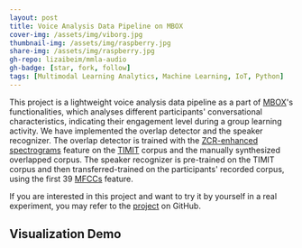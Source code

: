 ```yaml
---
layout: post
title: Voice Analysis Data Pipeline on MBOX
cover-img: /assets/img/viborg.jpg
thumbnail-img: /assets/img/raspberry.jpg
share-img: /assets/img/raspberry.jpg
gh-repo: lizaibeim/mmla-audio
gh-badge: [star, fork, follow]
tags: [Multimodal Learning Analytics, Machine Learning, IoT, Python]
---
```


This project is a lightweight voice analysis data pipeline as a part of [MBOX](https://ieeexplore.ieee.org/document/9499820)'s functionalities, which analyses different participants' conversational characteristics, indicating their engagement level during a group learning activity. We have implemented the overlap detector and the speaker recognizer. The overlap detector is trained with the [ZCR-enhanced spectrograms](https://user-images.githubusercontent.com/38242437/184141406-f36655c0-8e0f-45f3-bd58-289c1fafadb9.png) feature on the [TIMIT](https://catalog.ldc.upenn.edu/LDC93s1) corpus and the manually synthesized overlapped corpus. The speaker recognizer is pre-trained on the TIMIT corpus and then transferred-trained on the participants' recorded corpus, using the first 39 [MFCCs](https://en.wikipedia.org/wiki/Mel-frequency_cepstrum) feature.

If you are interested in this project and want to try it by yourself in a real experiment, you may refer to the [project](https://github.com/lizaibeim/mmla-audio) on GitHub.

## Visualization Demo
<head>
    <meta charset="UTF-8">
    <title>Awesome-pyecharts</title>
            <script type="text/javascript" src="https://assets.pyecharts.org/assets/echarts.min.js"></script>  
</head>
<body>
    <style>.box {  }; </style>
    <div align="left" class="box">
                <div align="left" id="b8d0bfa257454f2db71368dcbc3f7dfa" class="chart-container" style="width:300px; height:200px;"></div>
    <script>
        var chart_b8d0bfa257454f2db71368dcbc3f7dfa = echarts.init(
            document.getElementById('b8d0bfa257454f2db71368dcbc3f7dfa'), 'white', {renderer: 'canvas'});
        var option_b8d0bfa257454f2db71368dcbc3f7dfa = {
    "animation": true,
    "animationThreshold": 2000,
    "animationDuration": 1000,
    "animationEasing": "cubicOut",
    "animationDelay": 0,
    "animationDurationUpdate": 300,
    "animationEasingUpdate": "cubicOut",
    "animationDelayUpdate": 0,
    "color": [
        "#c23531",
        "#2f4554",
        "#61a0a8",
        "#d48265",
        "#749f83",
        "#ca8622",
        "#bda29a",
        "#6e7074",
        "#546570",
        "#c4ccd3",
        "#f05b72",
        "#ef5b9c",
        "#f47920",
        "#905a3d",
        "#fab27b",
        "#2a5caa",
        "#444693",
        "#726930",
        "#b2d235",
        "#6d8346",
        "#ac6767",
        "#1d953f",
        "#6950a1",
        "#918597"
    ],
    "series": [
        {
            "type": "bar",
            "name": "silent",
            "legendHoverLink": true,
            "data": [
                1,
                0,
                0,
                0,
                0,
                0,
                0,
                0,
                0,
                0,
                0,
                0,
                0,
                0,
                0,
                0,
                0,
                0,
                0,
                0,
                0,
                0,
                0,
                0,
                0,
                0,
                0,
                0,
                0,
                0,
                0,
                0,
                0,
                0,
                0,
                0,
                0,
                0,
                0,
                0,
                0,
                0,
                0,
                0,
                0,
                0,
                0,
                0,
                0,
                0,
                0,
                0,
                0,
                0,
                0,
                0,
                0,
                0,
                0,
                0,
                0,
                0,
                0,
                0,
                0,
                0,
                0,
                0,
                0,
                0,
                0,
                0,
                0,
                0,
                0,
                0,
                0,
                0,
                0,
                0,
                0,
                0,
                0,
                0,
                0,
                0,
                0,
                0,
                1,
                0,
                0,
                0,
                0,
                0,
                0,
                0,
                0,
                0,
                0,
                0,
                0,
                0,
                0,
                1,
                0,
                0,
                0,
                0,
                0,
                0,
                0,
                0,
                0,
                0,
                0,
                0,
                0,
                0,
                0,
                0,
                0,
                0,
                0,
                0,
                0,
                0,
                0,
                0,
                0,
                0,
                0,
                0,
                0,
                0,
                0,
                0,
                0,
                0,
                0,
                0,
                0,
                0,
                0,
                0,
                0,
                0,
                0,
                0,
                0,
                0,
                0,
                0,
                0,
                0,
                0,
                0,
                1,
                1,
                0,
                0,
                0,
                0,
                0,
                0,
                0,
                0,
                0,
                0,
                0,
                0,
                0,
                0,
                0,
                0,
                0,
                0,
                0,
                0,
                0,
                0,
                0,
                0,
                0,
                0,
                0,
                0,
                0,
                0,
                0,
                1,
                1,
                0,
                0,
                1,
                0,
                0,
                0,
                0,
                0,
                0,
                0,
                0,
                0,
                0,
                0,
                0,
                0,
                0,
                0,
                0,
                0,
                0,
                0,
                0,
                0,
                0,
                0,
                0,
                0,
                0,
                0,
                0,
                0,
                0,
                0,
                0,
                0,
                0,
                0,
                0,
                0,
                0,
                0,
                0,
                0,
                0,
                0,
                0,
                0,
                0,
                0,
                0,
                0,
                0,
                0,
                0,
                0,
                0,
                0,
                0,
                0,
                0,
                0,
                0,
                0,
                0,
                0
            ],
            "showBackground": false,
            "barMinHeight": 0,
            "barCategoryGap": 0,
            "barGap": "30%",
            "large": false,
            "largeThreshold": 400,
            "seriesLayoutBy": "column",
            "datasetIndex": 0,
            "clip": true,
            "zlevel": 0,
            "z": 2,
            "label": {
                "show": false,
                "position": "top",
                "margin": 8
            },
            "itemStyle": {
                "color": "#c23531"
            }
        },
        {
            "type": "bar",
            "name": "eric",
            "legendHoverLink": true,
            "data": [
                null,
                1,
                1,
                0,
                0,
                0,
                0,
                0,
                0,
                0,
                0,
                0,
                0,
                0,
                0,
                0,
                0,
                0,
                1,
                1,
                1,
                1,
                1,
                1,
                0,
                0,
                0,
                0,
                0,
                0,
                0,
                0,
                0,
                0,
                0,
                0,
                0,
                0,
                0,
                0,
                1,
                1,
                0,
                1,
                0,
                1,
                0,
                0,
                0,
                0,
                0,
                0,
                0,
                0,
                0,
                0,
                0,
                0,
                0,
                0,
                0,
                0,
                0,
                0,
                0,
                0,
                0,
                0,
                0,
                0,
                0,
                0,
                0,
                0,
                0,
                0,
                0,
                0,
                0,
                0,
                0,
                0,
                0,
                0,
                0,
                0,
                0,
                0,
                0,
                0,
                0,
                0,
                0,
                0,
                0,
                0,
                0,
                0,
                0,
                0,
                0,
                0,
                0,
                0,
                0,
                0,
                0,
                0,
                1,
                1,
                1,
                0,
                0,
                0,
                0,
                0,
                0,
                0,
                1,
                1,
                1,
                0,
                0,
                0,
                0,
                1,
                0,
                1,
                0,
                0,
                0,
                0,
                0,
                0,
                0,
                0,
                0,
                0,
                0,
                0,
                0,
                0,
                0,
                1,
                0,
                0,
                0,
                0,
                0,
                0,
                0,
                0,
                0,
                0,
                0,
                0,
                0,
                0,
                0,
                0,
                0,
                0,
                0,
                0,
                0,
                0,
                0,
                0,
                0,
                0,
                0,
                0,
                0,
                0,
                0,
                0,
                1,
                0,
                0,
                0,
                0,
                0,
                0,
                0,
                0,
                0,
                0,
                0,
                0,
                0,
                0,
                0,
                0,
                0,
                0,
                0,
                0,
                0,
                0,
                0,
                0,
                0,
                0,
                0,
                0,
                0,
                0,
                0,
                0,
                0,
                0,
                0,
                0,
                0,
                0,
                0,
                0,
                0,
                0,
                0,
                0,
                0,
                0,
                0,
                0,
                1,
                1,
                0,
                1,
                0,
                0,
                0,
                0,
                0,
                0,
                0,
                0,
                0,
                0,
                0,
                0,
                0,
                0,
                0,
                0,
                0,
                0,
                0,
                0,
                0,
                0,
                0,
                0,
                0,
                1,
                0,
                1
            ],
            "showBackground": false,
            "barMinHeight": 0,
            "barCategoryGap": 0,
            "barGap": "30%",
            "large": false,
            "largeThreshold": 400,
            "seriesLayoutBy": "column",
            "datasetIndex": 0,
            "clip": true,
            "zlevel": 0,
            "z": 2,
            "label": {
                "show": false,
                "position": "top",
                "margin": 8
            },
            "itemStyle": {
                "color": "#2f4554"
            }
        },
        {
            "type": "bar",
            "name": "daniel",
            "legendHoverLink": true,
            "data": [
                null,
                null,
                null,
                1,
                1,
                0,
                0,
                0,
                0,
                0,
                1,
                1,
                1,
                0,
                0,
                0,
                0,
                0,
                0,
                0,
                0,
                0,
                0,
                0,
                1,
                1,
                1,
                1,
                1,
                1,
                1,
                0,
                1,
                0,
                0,
                1,
                1,
                0,
                0,
                0,
                0,
                0,
                0,
                0,
                1,
                0,
                0,
                1,
                1,
                0,
                1,
                0,
                0,
                0,
                0,
                0,
                0,
                0,
                0,
                1,
                0,
                0,
                0,
                0,
                1,
                1,
                1,
                1,
                1,
                1,
                1,
                1,
                0,
                1,
                0,
                0,
                0,
                0,
                0,
                1,
                0,
                0,
                0,
                0,
                1,
                0,
                1,
                0,
                0,
                1,
                0,
                1,
                1,
                1,
                0,
                0,
                0,
                0,
                0,
                0,
                0,
                0,
                0,
                0,
                0,
                1,
                0,
                0,
                0,
                0,
                0,
                1,
                0,
                1,
                0,
                1,
                0,
                0,
                0,
                0,
                0,
                1,
                1,
                1,
                0,
                0,
                0,
                0,
                1,
                1,
                1,
                1,
                0,
                0,
                1,
                0,
                0,
                0,
                0,
                0,
                1,
                0,
                0,
                0,
                1,
                0,
                1,
                1,
                0,
                1,
                1,
                0,
                0,
                0,
                1,
                0,
                0,
                0,
                0,
                0,
                1,
                0,
                0,
                1,
                1,
                1,
                1,
                1,
                0,
                0,
                1,
                1,
                1,
                1,
                1,
                0,
                0,
                1,
                1,
                1,
                1,
                1,
                0,
                0,
                0,
                1,
                0,
                0,
                0,
                0,
                0,
                0,
                0,
                0,
                0,
                1,
                0,
                1,
                1,
                1,
                1,
                0,
                0,
                0,
                0,
                0,
                1,
                1,
                1,
                0,
                0,
                0,
                1,
                1,
                0,
                1,
                1,
                1,
                1,
                1,
                0,
                1,
                0,
                0,
                0,
                0,
                0,
                0,
                0,
                1,
                0,
                0,
                0,
                0,
                0,
                0,
                0,
                1,
                0,
                0,
                0,
                1,
                1,
                0,
                0,
                0,
                0,
                0,
                1,
                1,
                0,
                0,
                0,
                1,
                0,
                0,
                0
            ],
            "showBackground": false,
            "barMinHeight": 0,
            "barCategoryGap": 0,
            "barGap": "30%",
            "large": false,
            "largeThreshold": 400,
            "seriesLayoutBy": "column",
            "datasetIndex": 0,
            "clip": true,
            "zlevel": 0,
            "z": 2,
            "label": {
                "show": false,
                "position": "top",
                "margin": 8
            },
            "itemStyle": {
                "color": "#61a0a8"
            }
        },
        {
            "type": "bar",
            "name": "sergio",
            "legendHoverLink": true,
            "data": [
                null,
                null,
                null,
                null,
                null,
                1,
                1,
                1,
                1,
                1,
                0,
                0,
                0,
                1,
                1,
                1,
                1,
                1,
                0,
                0,
                0,
                0,
                0,
                0,
                0,
                0,
                0,
                0,
                0,
                0,
                0,
                1,
                0,
                1,
                1,
                0,
                0,
                1,
                1,
                1,
                0,
                0,
                1,
                0,
                0,
                0,
                1,
                0,
                0,
                1,
                0,
                1,
                1,
                1,
                1,
                1,
                1,
                1,
                1,
                0,
                1,
                1,
                1,
                1,
                0,
                0,
                0,
                0,
                0,
                0,
                0,
                0,
                1,
                0,
                1,
                1,
                1,
                1,
                1,
                0,
                1,
                1,
                1,
                1,
                0,
                1,
                0,
                1,
                0,
                0,
                1,
                0,
                0,
                0,
                1,
                1,
                1,
                1,
                1,
                1,
                1,
                1,
                1,
                0,
                1,
                0,
                1,
                1,
                0,
                0,
                0,
                0,
                1,
                0,
                1,
                0,
                1,
                1,
                0,
                0,
                0,
                0,
                0,
                0,
                1,
                0,
                1,
                0,
                0,
                0,
                0,
                0,
                1,
                1,
                0,
                1,
                1,
                1,
                1,
                1,
                0,
                1,
                1,
                0,
                0,
                1,
                0,
                0,
                1,
                0,
                0,
                1,
                1,
                1,
                0,
                1,
                0,
                0,
                1,
                1,
                0,
                1,
                1,
                0,
                0,
                0,
                0,
                0,
                1,
                1,
                0,
                0,
                0,
                0,
                0,
                1,
                0,
                0,
                0,
                0,
                0,
                0,
                1,
                1,
                1,
                0,
                1,
                1,
                1,
                0,
                0,
                1,
                1,
                0,
                1,
                0,
                1,
                0,
                0,
                0,
                0,
                1,
                1,
                1,
                1,
                1,
                0,
                0,
                0,
                1,
                1,
                1,
                0,
                0,
                1,
                0,
                0,
                0,
                0,
                0,
                1,
                0,
                1,
                1,
                1,
                0,
                0,
                1,
                0,
                0,
                1,
                1,
                1,
                1,
                1,
                1,
                1,
                0,
                1,
                1,
                1,
                0,
                0,
                1,
                1,
                1,
                1,
                1,
                0,
                0,
                1,
                1,
                1,
                0,
                0,
                1,
                0
            ],
            "showBackground": false,
            "barMinHeight": 0,
            "barCategoryGap": 0,
            "barGap": "30%",
            "large": false,
            "largeThreshold": 400,
            "seriesLayoutBy": "column",
            "datasetIndex": 0,
            "clip": true,
            "zlevel": 0,
            "z": 2,
            "label": {
                "show": false,
                "position": "top",
                "margin": 8
            },
            "itemStyle": {
                "color": "#d48265"
            }
        }
    ],
    "legend": [
        {
            "data": [
                "silent",
                "eric",
                "daniel",
                "sergio"
            ],
            "selected": {
                "silent": true,
                "eric": true,
                "daniel": true,
                "sergio": true
            },
            "show": true,
            "top": "13%",
            "padding": 5,
            "itemGap": 10,
            "itemWidth": 25,
            "itemHeight": 14
        }
    ],
    "tooltip": {
        "show": true,
        "trigger": "axis",
        "triggerOn": "mousemove|click",
        "axisPointer": {
            "type": "cross"
        },
        "showContent": true,
        "alwaysShowContent": false,
        "showDelay": 0,
        "hideDelay": 100,
        "textStyle": {
            "fontSize": 14
        },
        "borderWidth": 0,
        "padding": 5
    },
    "xAxis": [
        {
            "name": "time",
            "show": true,
            "scale": false,
            "nameLocation": "end",
            "nameGap": 15,
            "gridIndex": 0,
            "inverse": false,
            "offset": 0,
            "splitNumber": 5,
            "boundaryGap": false,
            "minInterval": 0,
            "splitLine": {
                "show": false,
                "lineStyle": {
                    "show": true,
                    "width": 1,
                    "opacity": 1,
                    "curveness": 0,
                    "type": "solid"
                }
            },
            "data": [
                "0:00:00",
                "0:00:03",
                "0:00:06",
                "0:00:08",
                "0:00:11",
                "0:00:13",
                "0:00:16",
                "0:00:18",
                "0:00:21",
                "0:00:23",
                "0:00:26",
                "0:00:29",
                "0:00:31",
                "0:00:34",
                "0:00:36",
                "0:00:39",
                "0:00:41",
                "0:00:44",
                "0:00:47",
                "0:00:49",
                "0:00:52",
                "0:00:54",
                "0:00:57",
                "0:00:59",
                "0:01:02",
                "0:01:04",
                "0:01:07",
                "0:01:10",
                "0:01:12",
                "0:01:15",
                "0:01:17",
                "0:01:20",
                "0:01:22",
                "0:01:25",
                "0:01:27",
                "0:01:30",
                "0:01:33",
                "0:01:35",
                "0:01:38",
                "0:01:40",
                "0:01:43",
                "0:01:45",
                "0:01:48",
                "0:01:51",
                "0:01:53",
                "0:01:56",
                "0:01:58",
                "0:02:01",
                "0:02:03",
                "0:02:06",
                "0:02:08",
                "0:02:11",
                "0:02:14",
                "0:02:16",
                "0:02:19",
                "0:02:21",
                "0:02:24",
                "0:02:26",
                "0:02:29",
                "0:02:31",
                "0:02:34",
                "0:02:37",
                "0:02:39",
                "0:02:42",
                "0:02:44",
                "0:02:47",
                "0:02:49",
                "0:02:52",
                "0:02:55",
                "0:02:57",
                "0:03:00",
                "0:03:02",
                "0:03:05",
                "0:03:07",
                "0:03:10",
                "0:03:12",
                "0:03:15",
                "0:03:18",
                "0:03:20",
                "0:03:23",
                "0:03:25",
                "0:03:28",
                "0:03:30",
                "0:03:33",
                "0:03:35",
                "0:03:38",
                "0:03:41",
                "0:03:43",
                "0:03:46",
                "0:03:48",
                "0:03:51",
                "0:03:53",
                "0:03:56",
                "0:03:59",
                "0:04:01",
                "0:04:04",
                "0:04:06",
                "0:04:09",
                "0:04:11",
                "0:04:14",
                "0:04:16",
                "0:04:19",
                "0:04:22",
                "0:04:24",
                "0:04:27",
                "0:04:29",
                "0:04:32",
                "0:04:34",
                "0:04:37",
                "0:04:39",
                "0:04:42",
                "0:04:45",
                "0:04:47",
                "0:04:50",
                "0:04:52",
                "0:04:55",
                "0:04:57",
                "0:05:00",
                "0:05:03",
                "0:05:05",
                "0:05:08",
                "0:05:10",
                "0:05:13",
                "0:05:15",
                "0:05:18",
                "0:05:20",
                "0:05:23",
                "0:05:26",
                "0:05:28",
                "0:05:31",
                "0:05:33",
                "0:05:36",
                "0:05:38",
                "0:05:41",
                "0:05:43",
                "0:05:46",
                "0:05:49",
                "0:05:51",
                "0:05:54",
                "0:05:56",
                "0:05:59",
                "0:06:01",
                "0:06:04",
                "0:06:07",
                "0:06:09",
                "0:06:12",
                "0:06:14",
                "0:06:17",
                "0:06:19",
                "0:06:22",
                "0:06:24",
                "0:06:27",
                "0:06:30",
                "0:06:32",
                "0:06:35",
                "0:06:37",
                "0:06:40",
                "0:06:42",
                "0:06:45",
                "0:06:47",
                "0:06:50",
                "0:06:53",
                "0:06:55",
                "0:06:58",
                "0:07:00",
                "0:07:03",
                "0:07:05",
                "0:07:08",
                "0:07:11",
                "0:07:13",
                "0:07:16",
                "0:07:18",
                "0:07:21",
                "0:07:23",
                "0:07:26",
                "0:07:28",
                "0:07:31",
                "0:07:34",
                "0:07:36",
                "0:07:39",
                "0:07:41",
                "0:07:44",
                "0:07:46",
                "0:07:49",
                "0:07:51",
                "0:07:54",
                "0:07:57",
                "0:07:59",
                "0:08:02",
                "0:08:04",
                "0:08:07",
                "0:08:09",
                "0:08:12",
                "0:08:15",
                "0:08:17",
                "0:08:20",
                "0:08:22",
                "0:08:25",
                "0:08:27",
                "0:08:30",
                "0:08:32",
                "0:08:35",
                "0:08:38",
                "0:08:40",
                "0:08:43",
                "0:08:45",
                "0:08:48",
                "0:08:50",
                "0:08:53",
                "0:08:55",
                "0:08:58",
                "0:09:01",
                "0:09:03",
                "0:09:06",
                "0:09:08",
                "0:09:11",
                "0:09:13",
                "0:09:16",
                "0:09:19",
                "0:09:21",
                "0:09:24",
                "0:09:26",
                "0:09:29",
                "0:09:31",
                "0:09:34",
                "0:09:36",
                "0:09:39",
                "0:09:42",
                "0:09:44",
                "0:09:47",
                "0:09:49",
                "0:09:52",
                "0:09:54",
                "0:09:57",
                "0:09:59",
                "0:10:02",
                "0:10:05",
                "0:10:07",
                "0:10:10",
                "0:10:12",
                "0:10:15",
                "0:10:17",
                "0:10:20",
                "0:10:23",
                "0:10:25",
                "0:10:28",
                "0:10:30",
                "0:10:33",
                "0:10:35",
                "0:10:38",
                "0:10:40",
                "0:10:43",
                "0:10:46",
                "0:10:48",
                "0:10:51",
                "0:10:53",
                "0:10:56"
            ]
        }
    ],
    "yAxis": [
        {
            "show": true,
            "scale": false,
            "nameLocation": "end",
            "nameGap": 15,
            "interval": 1,
            "gridIndex": 0,
            "axisLabel": {
                "show": true,
                "position": "top",
                "margin": 8,
                "formatter": "{value}"
            },
            "inverse": false,
            "offset": 0,
            "splitNumber": 5,
            "minInterval": 0,
            "splitLine": {
                "show": false,
                "lineStyle": {
                    "show": true,
                    "width": 1,
                    "opacity": 1,
                    "curveness": 0,
                    "type": "solid"
                }
            }
        }
    ],
    "title": [
        {
            "text": "Speaker Alignment",
            "left": "center",
            "top": 0,
            "padding": 5,
            "itemGap": 10
        }
    ],
    "dataZoom": [
        {
            "show": true,
            "type": "slider",
            "realtime": true,
            "start": 20,
            "end": 80,
            "orient": "horizontal",
            "zoomLock": false,
            "filterMode": "filter"
        },
        {
            "show": true,
            "type": "inside",
            "realtime": true,
            "start": 20,
            "end": 80,
            "orient": "horizontal",
            "zoomLock": false,
            "filterMode": "filter"
        }
    ]
};
        chart_b8d0bfa257454f2db71368dcbc3f7dfa.setOption(option_b8d0bfa257454f2db71368dcbc3f7dfa);
    </script>
<br/>                <div align="left" id="6ec60864f5cf41d08eb031630590cdb6" class="chart-container" style="width:500px; height:500px;"></div>
    <script>
        var chart_6ec60864f5cf41d08eb031630590cdb6 = echarts.init(
            document.getElementById('6ec60864f5cf41d08eb031630590cdb6'), 'white', {renderer: 'canvas'});
        var option_6ec60864f5cf41d08eb031630590cdb6 = {
    "animation": true,
    "animationThreshold": 2000,
    "animationDuration": 1000,
    "animationEasing": "cubicOut",
    "animationDelay": 0,
    "animationDurationUpdate": 300,
    "animationEasingUpdate": "cubicOut",
    "animationDelayUpdate": 0,
    "color": [
        "#c23531",
        "#2f4554",
        "#61a0a8",
        "#d48265"
    ],
    "series": [
        {
            "type": "pie",
            "clockwise": true,
            "data": [
                {
                    "name": "silent",
                    "value": 20
                },
                {
                    "name": "eric",
                    "value": 68
                },
                {
                    "name": "daniel",
                    "value": 242
                },
                {
                    "name": "sergio",
                    "value": 324
                }
            ],
            "radius": [
                "0%",
                "75%"
            ],
            "center": [
                "50%",
                "50%"
            ],
            "label": {
                "show": true,
                "position": "outside",
                "margin": 8,
                "formatter": "{b|{b}: }{c}  {per|{d}%}",
                "borderWidth": 0,
                "borderRadius": 0,
                "rich": {
                    "b": {
                        "fontSize": 12,
                        "lineHeight": 20
                    },
                    "per": {
                        "color": "#eee",
                        "backgroundColor": "#334455",
                        "padding": [
                            1,
                            1
                        ],
                        "borderRadius": 0
                    }
                }
            }
        }
    ],
    "legend": [
        {
            "data": [
                "silent",
                "eric",
                "daniel",
                "sergio"
            ],
            "selected": {},
            "show": true,
            "top": 20,
            "padding": 5,
            "itemGap": 10,
            "itemWidth": 25,
            "itemHeight": 14
        }
    ],
    "tooltip": {
        "show": true,
        "trigger": "item",
        "triggerOn": "mousemove|click",
        "axisPointer": {
            "type": "line"
        },
        "showContent": true,
        "alwaysShowContent": false,
        "showDelay": 0,
        "hideDelay": 100,
        "textStyle": {
            "fontSize": 14
        },
        "borderWidth": 0,
        "padding": 5
    },
    "title": [
        {
            "text": "Speaker Time Distribution (seconds)",
            "left": "center",
            "top": 0,
            "padding": 5,
            "itemGap": 10
        }
    ]
};
        chart_6ec60864f5cf41d08eb031630590cdb6.setOption(option_6ec60864f5cf41d08eb031630590cdb6);
    </script>
<br/>    </div>
    <script>
    </script>
</body>
